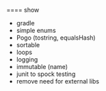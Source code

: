 

==== show
- gradle
- simple enums
- Pogo (tostring, equalsHash)
- sortable
- loops
- logging
- immutable (name)
- junit to spock testing
- remove need for external libs